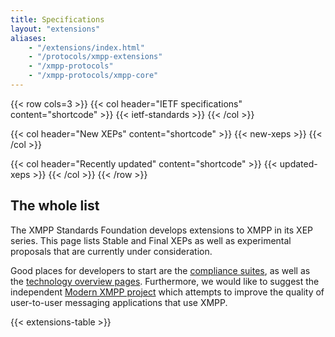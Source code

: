 ```yaml
---
title: Specifications
layout: "extensions"
aliases:
    - "/extensions/index.html"
    - "/protocols/xmpp-extensions"
    - "/xmpp-protocols"
    - "/xmpp-protocols/xmpp-core"
---
```


{{< row cols=3 >}}
{{< col header="IETF specifications" content="shortcode" >}}
{{< ietf-standards >}}
{{< /col >}}

{{< col header="New XEPs" content="shortcode" >}}
{{< new-xeps >}}
{{< /col >}}

{{< col header="Recently updated" content="shortcode" >}}
{{< updated-xeps >}}
{{< /col >}}
{{< /row >}}

## The whole list

The XMPP Standards Foundation develops extensions to XMPP in its XEP series. This page lists Stable and Final XEPs as well as experimental proposals that are currently under consideration.

Good places for developers to start are the [compliance suites](https://xmpp.org/about/compliance-suites-current), as well as the [technology overview pages](https://xmpp.org/about-xmpp/technology-overview/). Furthermore, we would like to suggest the independent [Modern XMPP project](https://docs.modernxmpp.org/) which attempts to improve the quality of user-to-user messaging applications that use XMPP.

{{< extensions-table >}}

